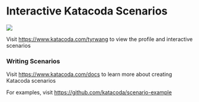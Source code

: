 # Interactive Katacoda Scenarios

[![](http://shields.katacoda.com/katacoda/tyrwang/count.svg)](https://www.katacoda.com/tyrwang "Get your profile on Katacoda.com")

Visit https://www.katacoda.com/tyrwang to view the profile and interactive scenarios

### Writing Scenarios
Visit https://www.katacoda.com/docs to learn more about creating Katacoda scenarios

For examples, visit https://github.com/katacoda/scenario-example
